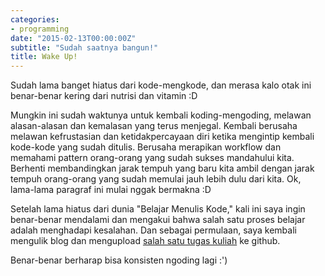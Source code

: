 ```yaml
---
categories:
- programming
date: "2015-02-13T00:00:00Z"
subtitle: "Sudah saatnya bangun!"
title: Wake Up!
---
```


Sudah lama banget hiatus dari kode-mengkode, dan merasa kalo otak ini benar-benar kering dari nutrisi dan vitamin :D

Mungkin ini sudah waktunya untuk kembali koding-mengoding, melawan alasan-alasan dan kemalasan yang terus menjegal. Kembali berusaha melawan kefrustasian dan ketidakpercayaan diri ketika mengintip kembali kode-kode yang sudah ditulis. Berusaha merapikan workflow dan memahami pattern orang-orang yang sudah sukses mandahului kita. Berhenti membandingkan jarak tempuh yang baru kita ambil dengan jarak tempuh orang-orang yang sudah memulai jauh lebih dulu dari kita. Ok, lama-lama paragraf ini mulai nggak bermakna :D

Setelah lama hiatus dari dunia "Belajar Menulis Kode," kali ini saya ingin benar-benar mendalami dan mengakui bahwa salah satu proses belajar adalah menghadapi kesalahan. Dan sebagai permulaan, saya kembali mengulik blog dan mengupload [salah satu tugas kuliah](https://github.com/atmorojo/Islamic-Bookstore-with-PHP) ke github.

Benar-benar berharap bisa konsisten ngoding lagi :')

